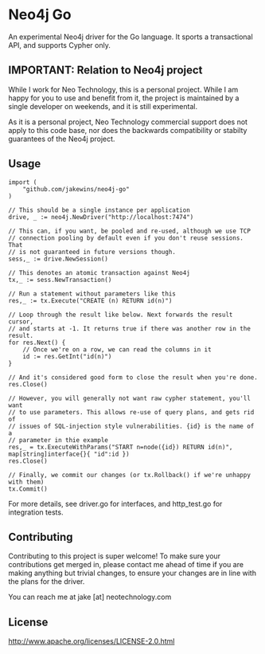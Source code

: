 # Neo4j Go

An experimental Neo4j driver for the Go language. It sports a transactional API, and supports Cypher only.

## IMPORTANT: Relation to Neo4j project

While I work for Neo Technology, this is a personal project. While I am happy for you to use and
benefit from it, the project is maintained by a single developer on weekends, and it is still 
experimental.

As it is a personal project, Neo Technology commercial support does not apply to this code base,
nor does the backwards compatibility or stabilty guarantees of the Neo4j project.

## Usage

    import (
        "github.com/jakewins/neo4j-go"
    )

    // This should be a single instance per application
    drive, _ := neo4j.NewDriver("http://localhost:7474")

    // This can, if you want, be pooled and re-used, although we use TCP 
    // connection pooling by default even if you don't reuse sessions. That 
    // is not guaranteed in future versions though.
    sess,_ := drive.NewSession()

    // This denotes an atomic transaction against Neo4j
    tx,_ := sess.NewTransaction()
 
    // Run a statement without parameters like this
    res,_ := tx.Execute("CREATE (n) RETURN id(n)")

    // Loop through the result like below. Next forwards the result cursor, 
    // and starts at -1. It returns true if there was another row in the result.
    for res.Next() {
        // Once we're on a row, we can read the columns in it
        id := res.GetInt("id(n)")
    }

    // And it's considered good form to close the result when you're done.
    res.Close()

    // However, you will generally not want raw cypher statement, you'll want
    // to use parameters. This allows re-use of query plans, and gets rid of 
    // issues of SQL-injection style vulnerabilities. {id} is the name of a
    // parameter in thie example
    res,_ = tx.ExecuteWithParams("START n=node({id}) RETURN id(n)", map[string]interface{}{ "id":id })
    res.Close()

    // Finally, we commit our changes (or tx.Rollback() if we're unhappy with them)
    tx.Commit()

For more details, see driver.go for interfaces, and http_test.go for integration tests.

## Contributing

Contributing to this project is super welcome! To make sure your contributions get merged in, please
contact me ahead of time if you are making anything but trivial changes, to ensure your changes are in
line with the plans for the driver.

You can reach me at jake [at] neotechnology.com

## License

http://www.apache.org/licenses/LICENSE-2.0.html